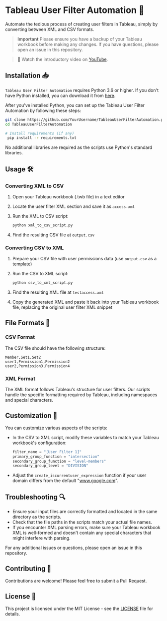 ﻿# Tableau User Filter Automation 🔄

Automate the tedious process of creating user filters in Tableau, simply by converting between XML and CSV formats.

> **Important** Please ensure you have a backup of your Tableau workbook before making any changes. If you have questions, please open an issue in this repository.

> **🎥** Watch the introductory video on [YouTube](https://youtu.be/pQrJjdo_f2w).

## Installation 📥

`Tableau User Filter Automation` requires Python 3.6 or higher. If you don't have Python installed, you can download it from [here](https://www.python.org/downloads/).

After you've installed Python, you can set up the Tableau User Filter Automation by following these steps:

```bash
git clone https://github.com/YourUsername/TableauUserFilterAutomation.git
cd TableauUserFilterAutomation

# Install requirements (if any)
 pip install -r requirements.txt

```

No additional libraries are required as the scripts use Python's standard libraries.

## Usage 🛠️

### Converting XML to CSV

1. Open your Tableau workbook (.twb file) in a text editor
2. Locate the user filter XML section and save it as `access.xml`
3. Run the XML to CSV script:

    ```bash
    python xml_to_csv_script.py
    ```

4. Find the resulting CSV file at `output.csv`

### Converting CSV to XML

1. Prepare your CSV file with user permissions data (use `output.csv` as a template)
2. Run the CSV to XML script:

    ```bash
    python csv_to_xml_script.py
    ```

3. Find the resulting XML file at `testaccess.xml`
4. Copy the generated XML and paste it back into your Tableau workbook file, replacing the original user filter XML snippet

## File Formats 📄

### CSV Format

The CSV file should have the following structure:

```csv
Member,Set1,Set2
user1,Permission1,Permission2
user2,Permission3,Permission4
```

### XML Format

The XML format follows Tableau's structure for user filters. Our scripts handle the specific formatting required by Tableau, including namespaces and special characters.

## Customization 🔧

You can customize various aspects of the scripts:

- In the CSV to XML script, modify these variables to match your Tableau workbook's configuration:
  
  ```python
  filter_name = "[User Filter 1]"
  primary_group_function = "intersection"
  secondary_group_function = "level-members"
  secondary_group_level = "DIVISION"
  ```

- Adjust the `create_iscurrentuser_expression` function if your user domain differs from the default "www.google.com".

## Troubleshooting 🔍

- Ensure your input files are correctly formatted and located in the same directory as the scripts.
- Check that the file paths in the scripts match your actual file names.
- If you encounter XML parsing errors, make sure your Tableau workbook XML is well-formed and doesn't contain any special characters that might interfere with parsing.

For any additional issues or questions, please open an issue in this repository.

## Contributing 🤝

Contributions are welcome! Please feel free to submit a Pull Request.

## License 📜

This project is licensed under the MIT License - see the [LICENSE](LICENSE) file for details.
